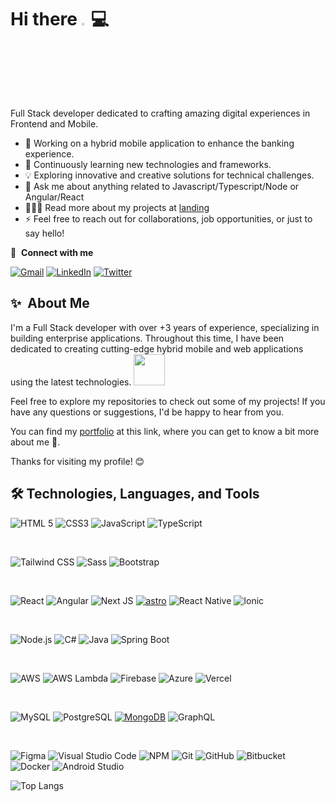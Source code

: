 <!-- **Guille0197/Guille0197** is a ✨ _special_ ✨ repository because its `README.md` (this file) appears on your GitHub profile. -->

<!-- Title & Banner -->
# Hi there <a href="https://www..com/"><img src="https://media.giphy.com/media/hvRJCLFzcasrR4ia7z/giphy.gif" width="3%"></a>💻

Full Stack developer dedicated to crafting amazing digital experiences in Frontend and Mobile.

- 🔭 Working on a hybrid mobile application to enhance the banking experience.
- 🌱 Continuously learning new technologies and frameworks.
- 💡 Exploring innovative and creative solutions for technical challenges.
- 💬 Ask me about anything related to Javascript/Typescript/Node or Angular/React
- 👨🏾‍💻 Read more about my projects at [landing](https://guille0197.github.io/landing-profile/)
- ⚡  Feel free to reach out for collaborations, job opportunities, or just to say hello!


🔗 &nbsp;**Connect with me**

[![Gmail](https://img.shields.io/badge/Gmail-Guillermo_Navarro-808080?style=for-the-badge&logo=gmail&logoColor=white&labelColor=EA4335)](mailto:gnavarro0197@gmail.com)
[![LinkedIn](https://img.shields.io/badge/LinkedIn-Guillermo_Navarro-808080?style=for-the-badge&logo=linkedin&logoColor=white&labelColor=0077B5)](https://www.linkedin.com/in/guillermo-antonio-navarro)
[![Twitter](https://img.shields.io/badge/Twitter-Guillermo_Navarro-808080?style=for-the-badge&logo=twitter&logoColor=white&labelColor=1DA1F2)](https://twitter.com/gan01_97) <br>

## ✨&nbsp; About Me
 
I'm a Full Stack developer with over +3 years of experience, specializing in building enterprise applications. 
Throughout this time, I have been dedicated to creating cutting-edge hybrid mobile and web applications using the latest technologies. <img src="https://media.giphy.com/media/WUlplcMpOCEmTGBtBW/giphy.gif" width="50">


Feel free to explore my repositories to check out some of my projects! If you have any questions or suggestions, I'd be happy to hear from you.


You can find my [portfolio]() at this link, where you can get to know a bit more about me 📲.


Thanks for visiting my profile! 😊


## 🛠️ Technologies, Languages, and Tools
<!-- Fronted Basic -->
![HTML 5](https://img.shields.io/badge/html5-E34F26?style=for-the-badge&logo=html5&logoColor=white&labelColor=E34F26)
![CSS3](https://img.shields.io/badge/CSS3-1572B6?style=for-the-badge&logo=css3&logoColor=white&labelColor=1572B6)
![JavaScript](https://img.shields.io/badge/javascript-F7DF1E?style=for-the-badge&logo=javascript&logoColor=black&labelColor=F7DF1E)
![TypeScript](https://img.shields.io/badge/TypeScript-3178C6?style=for-the-badge&logo=typescript&logoColor=white)

<br>

<!-- CSS Styling -->
![Tailwind CSS](https://img.shields.io/badge/tailwind%20css-38B2AC?style=for-the-badge&logo=tailwind-css&logoColor=white&labelColor=38B2AC)
![Sass](https://img.shields.io/badge/sass-CC6699?style=for-the-badge&logo=sass&logoColor=white&labelColor=CC6699)
![Bootstrap](https://img.shields.io/badge/bootstrap-7952B3?style=for-the-badge&logo=bootstrap&logoColor=white&labelColor=7952B3)

<br>

<!-- Framework fronted -->
![React](https://img.shields.io/badge/react-61DAFB?style=for-the-badge&logo=react&logoColor=black&labelColor=61DAFB)
![Angular](https://img.shields.io/badge/angular-EA4335?style=for-the-badge&logo=angular&logoColor=white&labelColor=EA4335)
![Next JS](https://img.shields.io/badge/Next-black?style=for-the-badge&logo=next.js&logoColor=white)
<a href='https://astro.build/' target="_blank"><img alt='astro' src='https://img.shields.io/badge/Astro-100000?style=for-the-badge&logo=astro&logoColor=white&labelColor=E34F26&color=E34F26'/></a>
![React Native](https://img.shields.io/badge/react_native-61DAFB?style=for-the-badge&logo=react&logoColor=black&labelColor=61DAFB)
![Ionic](https://img.shields.io/badge/ionic-3880FF?style=for-the-badge&logo=ionic&logoColor=white&labelColor=3880FF)

<br>

<!-- Programming language -->
![Node.js](https://img.shields.io/badge/Node.js-8CC84B?style=for-the-badge&logo=node.js&logoColor=white)
![C#](https://img.shields.io/badge/C%23-239120?style=for-the-badge&logo=c-sharp&logoColor=white)
![Java](https://img.shields.io/badge/Java-007396?style=for-the-badge&logo=java&logoColor=white)
![Spring Boot](https://img.shields.io/badge/Spring_Boot-6DB33F?style=for-the-badge&logo=spring-boot&logoColor=white)


<br>

<!-- Cloud -->
![AWS](https://img.shields.io/badge/AWS-232F3E?style=for-the-badge&logo=amazon-aws&logoColor=white)
![AWS Lambda](https://img.shields.io/badge/AWS_Lambda-FF9900?style=for-the-badge&logo=amazon-aws&logoColor=white)
![Firebase](https://img.shields.io/badge/firebase-FFCA28?style=for-the-badge&logo=firebase&logoColor=black&labelColor=FFCA28)
![Azure](https://img.shields.io/badge/Microsoft_Azure-0089D6?style=for-the-badge&logo=microsoft-azure&logoColor=white)
![Vercel](https://img.shields.io/badge/Vercel-000000?style=for-the-badge&logo=vercel&logoColor=white)

<br>

<!-- Data base -->
![MySQL](https://img.shields.io/badge/mysql-4479A1?style=for-the-badge&logo=mysql&logoColor=white&labelColor=4479A1)
![PostgreSQL](https://img.shields.io/badge/PostgreSQL-336791?style=for-the-badge&logo=postgresql&logoColor=white)
[![MongoDB](https://img.shields.io/badge/MongoDB-47A248?style=for-the-badge&logo=mongodb&logoColor=white&labelColor=47A248)]()
![GraphQL](https://img.shields.io/badge/GraphQL-E434AA?style=for-the-badge&logo=graphql&logoColor=white)


<br>

<!-- Tools -->
![Figma](https://img.shields.io/badge/figma-F24E1E?style=for-the-badge&logo=figma&logoColor=white&labelColor=F24E1E)
![Visual Studio Code](https://img.shields.io/badge/Visual%20Studio%20Code-0078d7.svg?style=for-the-badge&logo=visual-studio-code&logoColor=white)
![NPM](https://img.shields.io/badge/npm-CB3837?style=for-the-badge&logo=npm&logoColor=white)
![Git](https://img.shields.io/badge/Git-F05032?style=for-the-badge&logo=git&logoColor=white)
![GitHub](https://img.shields.io/badge/GitHub-181717?style=for-the-badge&logo=github&logoColor=white)
![Bitbucket](https://img.shields.io/badge/Bitbucket-0052CC?style=for-the-badge&logo=bitbucket&logoColor=white)
![Docker](https://img.shields.io/badge/docker-%230db7ed.svg?style=for-the-badge&logo=docker&logoColor=white)
![Android Studio](https://img.shields.io/badge/Android%20Studio-3DDC84.svg?style=for-the-badge&logo=android-studio&logoColor=white)


<!-- Chart -->
![Top Langs](https://github-readme-stats.vercel.app/api/top-langs/?username=guille0197&layout=compact)


